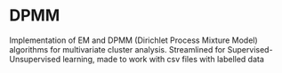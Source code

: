 # DPMM
Implementation of EM and DPMM (Dirichlet Process Mixture Model) algorithms for multivariate cluster analysis. Streamlined for Supervised-Unsupervised learning, made to work with csv files with labelled data
